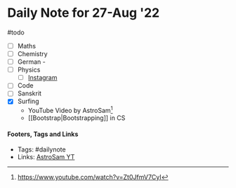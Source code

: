  # Daily Note for 27-Aug '22
#todo
- [ ] Maths
- [ ] Chemistry
- [ ] German - 
- [ ] Physics
	- [ ] [Instagram](https://www.instagram.com/physics.infographics/)
- [ ] Code
- [ ] Sanskrit
- [x] Surfing
	-  YouTube Video by AstroSam[^1]
	- [[Bootstrap|Bootstrapping]] in CS

#### Footers, Tags and Links
- Tags: #dailynote      
- Links: [AstroSam YT](https://www.youtube.com/watch?v=Zt0JfmV7CyI)

[^1]:https://www.youtube.com/watch?v=Zt0JfmV7CyI